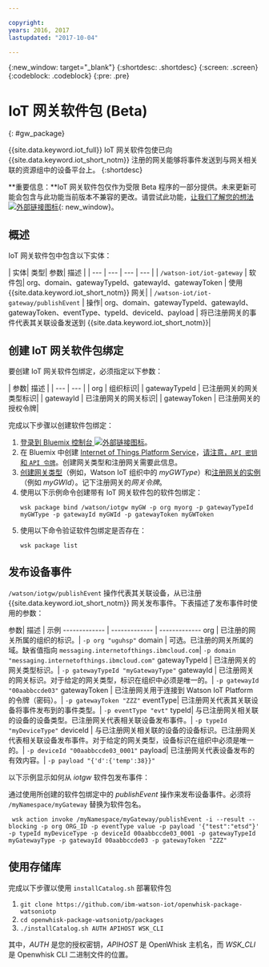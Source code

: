 ```yaml
---

copyright:
years: 2016, 2017
lastupdated: "2017-10-04"

---
```


{:new_window: target="\_blank"}
{:shortdesc: .shortdesc}
{:screen: .screen}
{:codeblock: .codeblock}
{:pre: .pre}

# IoT 网关软件包 (Beta)
{: #gw_package}

{{site.data.keyword.iot_full}} IoT 网关软件包使已向 {{site.data.keyword.iot_short_notm}} 注册的网关能够将事件发送到与网关相关联的资源组中的设备平台上。
{:shortdesc}

**重要信息：**IoT 网关软件包仅作为受限 Beta 程序的一部分提供。未来更新可能会包含与此功能当前版本不兼容的更改。请尝试此功能，[让我们了解您的想法 ![外部链接图标](../../../icons/launch-glyph.svg)](https://developer.ibm.com/answers/smart-spaces/17/internet-of-things.html){: new_window}。

## 概述

IoT 网关软件包中包含以下实体：

| 实体| 类型| 参数| 描述
|
| --- | --- | --- | --- |
| `/watson-iot/iot-gateway` | 软件包| org、domain、gatewayTypeId、gatewayId、gatewayToken  | 使用 {{site.data.keyword.iot_short_notm}} 网关|
| `/watson-iot/iot-gateway/publishEvent` | 操作| org、domain、gatewayTypeId、gatewayId、gatewayToken、eventType、typeId、deviceId、payload | 将已注册网关的事件代表其关联设备发送到 {{site.data.keyword.iot_short_notm}}|

## 创建 IoT 网关软件包绑定
要创建 IoT 网关软件包绑定，必须指定以下参数：

| 参数|  描述
|
| --- | ---  |
| org | 组织标识|
|         gatewayTypeId      | 已注册网关的网关类型标识|
| gatewayId | 已注册网关的网关标识|
| gatewayToken | 已注册网关的授权令牌|


完成以下步骤以创建软件包绑定：  
1. [登录到 Bluemix 控制台 ![外部链接图标](../../../icons/launch-glyph.svg)](https://console.ng.bluemix.net/)。
2. 在 Bluemix 中创建 [Internet of Things Platform Service](https://console.bluemix.net/docs/services/IoT/index.html)，[请注意，`API 密钥`和 `API 令牌`](https://console.bluemix.net/docs/services/IoT/platform_authorization.html#connecting-applications)。创建网关类型和注册网关需要此信息。
3. [创建网关类型](https://console.bluemix.net/docs/services/IoT/gateways/dashboard.html)（例如，Watson IoT 组织中的 *myGWType*）和[注册网关的实例](https://console.bluemix.net/docs/services/IoT/gateways/dashboard.html)（例如 *myGWId*）。记下注册网关的*网关令牌*。
4. 使用以下示例命令创建带有 IoT 网关软件包的软件包绑定：
   ```
   wsk package bind /watson/iotgw myGW -p org myorg -p gatewayTypeId myGWType -p gatewayId myGWId -p gatewayToken myGWToken
   ```
5. 使用以下命令验证软件包绑定是否存在：  
   ```
   wsk package list
   ```

## 发布设备事件

`/watson/iotgw/publishEvent` 操作代表其关联设备，从已注册 {{site.data.keyword.iot_short_notm}} 网关发布事件。下表描述了发布事件时使用的参数：  

参数|  描述
| 示例
------------- | ------------- | -------------
org | 已注册的网关所属的组织的标识。| `-p org "uguhsp"`
domain | 可选。已注册的网关所属的域。缺省值指向 `messaging.internetofthings.ibmcloud.com`| `-p domain "messaging.internetofthings.ibmcloud.com"`
        gatewayTypeId      | 已注册网关的网关类型标识。| `-p gatewayTypeId "myGatewayType"`
gatewayId | 已注册网关的网关标识。对于给定的网关类型，标识在组织中必须是唯一的。| `-p gatewayId "00aabbccde03"`
gatewayToken | 已注册网关用于连接到 Watson IoT Platform 的令牌（密码）。| `-p gatewayToken "ZZZ"`
eventType| 已注册网关代表其关联设备将事件发布到的事件类型。| `-p eventType "evt"`
typeId| 与已注册网关相关联的设备的设备类型。已注册网关代表相关联设备发布事件。| `-p typeId "myDeviceType"`
        deviceId      | 与已注册网关相关联的设备的设备标识。已注册网关代表相关联设备发布事件。对于给定的网关类型，设备标识在组织中必须是唯一的。| `-p deviceId "00aabbccde03_0001"`
payload| 已注册网关代表设备发布的有效内容。| `-p payload "{'d':{'temp':38}}"`


以下示例显示如何从 *iotgw* 软件包发布事件：

通过使用所创建的软件包绑定中的 *publishEvent* 操作来发布设备事件。必须将 `/myNamespace/myGateway` 替换为软件包名。

 ```
  wsk action invoke /myNamespace/myGateway/publishEvent -i --result --blocking -p org ORG_ID -p eventType value -p payload '{"test":"etsd"}' -p typeId myDeviceType -p deviceId 00aabbccde03_0001 -p gatewayTypeId myGatewayType -p gatewayId 00aabbccde03 -p gatewayToken "ZZZ"
 ```

 ## 使用存储库

完成以下步骤以使用 `installCatalog.sh` 部署软件包
1. `git clone https://github.com/ibm-watson-iot/openwhisk-package-watsoniotp`
2. `cd openwhisk-package-watsoniotp/packages`
3. `./installCatalog.sh AUTH APIHOST WSK_CLI`

其中，*AUTH* 是您的授权密钥，*APIHOST* 是 OpenWhisk 主机名，而 *WSK_CLI* 是 Openwhisk CLI 二进制文件的位置。
